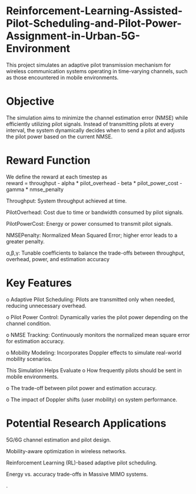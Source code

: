 # Reinforcement-Learning-Assisted-Pilot-Scheduling-and-Pilot-Power-Assignment-in-Urban-5G-Environment

This project simulates an adaptive pilot transmission mechanism for wireless communication systems operating in time-varying channels, such as those encountered in mobile environments.

# Objective
The simulation aims to minimize the channel estimation error (NMSE) while efficiently utilizing pilot signals. Instead of transmitting pilots at every interval, the system dynamically decides when to send a pilot and adjusts the pilot power based on the current NMSE.

# Reward Function
We define the reward at each timestep as   
reward = throughput - alpha * pilot_overhead - beta * pilot_power_cost - gamma * nmse_penalty

Throughput: System throughput achieved at time.

PilotOverhead: Cost due to time or bandwidth consumed by pilot signals.

PilotPowerCost: Energy or power consumed to transmit pilot signals.

NMSEPenalty: Normalized Mean Squared Error; higher error leads to a greater penalty.

α,β,γ: Tunable coefficients to balance the trade-offs between throughput, overhead, power, and estimation accuracy
# Key Features
o Adaptive Pilot Scheduling: Pilots are transmitted only when needed, reducing unnecessary overhead.

o Pilot Power Control: Dynamically varies the pilot power depending on the channel condition.

o NMSE Tracking: Continuously monitors the normalized mean square error for estimation accuracy.

o Mobility Modeling: Incorporates Doppler effects to simulate real-world mobility scenarios.

This Simulation Helps Evaluate
o How frequently pilots should be sent in mobile environments.

o The trade-off between pilot power and estimation accuracy.

o The impact of Doppler shifts (user mobility) on system performance.

# Potential Research Applications
5G/6G channel estimation and pilot design.

Mobility-aware optimization in wireless networks.

Reinforcement Learning (RL)-based adaptive pilot scheduling.

Energy vs. accuracy trade-offs in Massive MIMO systems.

.
